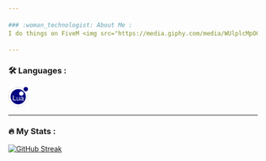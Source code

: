 ```yaml
---

### :woman_technologist: About Me :
I do things on FiveM <img src="https://media.giphy.com/media/WUlplcMpOCEmTGBtBW/giphy.gif" width="30"> .

---
```


### :hammer_and_wrench: Languages :
<div>
  <img src="https://github.com/devicons/devicon/blob/master/icons/lua/lua-original-wordmark.svg" title="Lua" alt="Lua" width="40" height="40"/>&nbsp;
</div>

---

### :fire: My Stats :
[![GitHub Streak](http://github-readme-streak-stats.herokuapp.com?user=Randolio&theme=dark&background=000000)](https://git.io/streak-stats)


